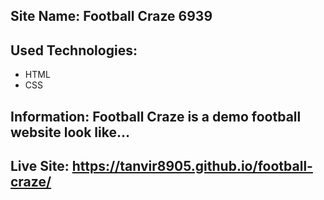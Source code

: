 ﻿## Site Name: Football Craze 6939

## Used Technologies:

<ul>
    <li>HTML</li>
    <li>CSS</li>
</ul>

## Information: Football Craze is a demo football website look like...

## Live Site: https://tanvir8905.github.io/football-craze/

